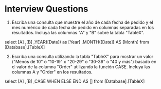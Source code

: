 # Interview Questions

1. Escriba una consulta que muestre el año de cada fecha de pedido y el mes numérico de cada  fecha de pedido en columnas separadas en los resultados. Incluya las columnas "A" y "B" sobre la tabla "TableX".

select 
   [A]
  ,[B]
  ,YEAR([Date]) as [Year]
  ,MONTH([Date]) AS [Month]
from [Database].[TableX]

2. Escriba una consulta utilizando la tabla "TableX" para mostrar un valor  ("Menos de 10" o "10-19" o "20-29" o "30-39" o "40 y más") basado en el valor de la columna "Order" utilizando la función CASE. Incluya las columnas A y "Order" en los resultados.

select 
  [A]
 ,[B]
 ,CASE
    WHEN
    ELSE
  END AS []
from [Database].[TableX]
